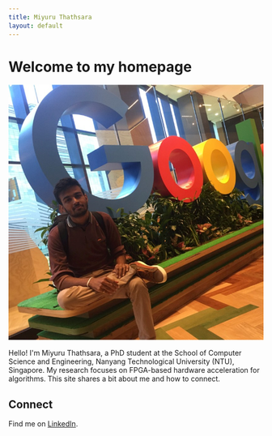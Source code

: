 ```yaml
---
title: Miyuru Thathsara
layout: default
---
```


# Welcome to my homepage

![Miyuru Thathsara](me.jpeg)

Hello! I'm Miyuru Thathsara, a PhD student at the School of Computer Science and Engineering, Nanyang Technological University (NTU), Singapore. My research focuses on FPGA-based hardware acceleration for algorithms. This site shares a bit about me and how to connect.

## Connect

Find me on [LinkedIn](https://lk.linkedin.com/in/miyuru-thathsara-07596518b?original_referer=https%3A%2F%2Fwww.google.com%2F).
